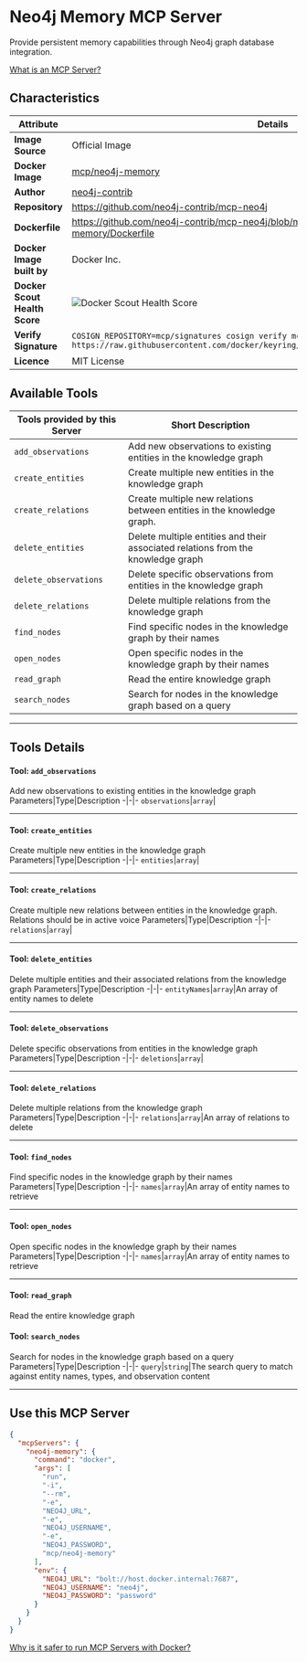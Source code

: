 # Neo4j Memory MCP Server

Provide persistent memory capabilities through Neo4j graph database integration.

[What is an MCP Server?](https://www.anthropic.com/news/model-context-protocol)

## Characteristics
Attribute|Details|
|-|-|
**Image Source**|Official Image
**Docker Image**|[mcp/neo4j-memory](https://hub.docker.com/repository/docker/mcp/neo4j-memory)
**Author**|[neo4j-contrib](https://github.com/neo4j-contrib)
**Repository**|https://github.com/neo4j-contrib/mcp-neo4j
**Dockerfile**|https://github.com/neo4j-contrib/mcp-neo4j/blob/main/servers/mcp-neo4j-memory/Dockerfile
**Docker Image built by**|Docker Inc.
**Docker Scout Health Score**| ![Docker Scout Health Score](https://api.scout.docker.com/v1/policy/insights/org-image-score/badge/mcp/neo4j-memory)
**Verify Signature**|`COSIGN_REPOSITORY=mcp/signatures cosign verify mcp/neo4j-memory --key https://raw.githubusercontent.com/docker/keyring/refs/heads/main/public/mcp/latest.pub`
**Licence**|MIT License

## Available Tools
Tools provided by this Server|Short Description
-|-
`add_observations`|Add new observations to existing entities in the knowledge graph|
`create_entities`|Create multiple new entities in the knowledge graph|
`create_relations`|Create multiple new relations between entities in the knowledge graph.|
`delete_entities`|Delete multiple entities and their associated relations from the knowledge graph|
`delete_observations`|Delete specific observations from entities in the knowledge graph|
`delete_relations`|Delete multiple relations from the knowledge graph|
`find_nodes`|Find specific nodes in the knowledge graph by their names|
`open_nodes`|Open specific nodes in the knowledge graph by their names|
`read_graph`|Read the entire knowledge graph|
`search_nodes`|Search for nodes in the knowledge graph based on a query|

---
## Tools Details

#### Tool: **`add_observations`**
Add new observations to existing entities in the knowledge graph
Parameters|Type|Description
-|-|-
`observations`|`array`|

---
#### Tool: **`create_entities`**
Create multiple new entities in the knowledge graph
Parameters|Type|Description
-|-|-
`entities`|`array`|

---
#### Tool: **`create_relations`**
Create multiple new relations between entities in the knowledge graph. Relations should be in active voice
Parameters|Type|Description
-|-|-
`relations`|`array`|

---
#### Tool: **`delete_entities`**
Delete multiple entities and their associated relations from the knowledge graph
Parameters|Type|Description
-|-|-
`entityNames`|`array`|An array of entity names to delete

---
#### Tool: **`delete_observations`**
Delete specific observations from entities in the knowledge graph
Parameters|Type|Description
-|-|-
`deletions`|`array`|

---
#### Tool: **`delete_relations`**
Delete multiple relations from the knowledge graph
Parameters|Type|Description
-|-|-
`relations`|`array`|An array of relations to delete

---
#### Tool: **`find_nodes`**
Find specific nodes in the knowledge graph by their names
Parameters|Type|Description
-|-|-
`names`|`array`|An array of entity names to retrieve

---
#### Tool: **`open_nodes`**
Open specific nodes in the knowledge graph by their names
Parameters|Type|Description
-|-|-
`names`|`array`|An array of entity names to retrieve

---
#### Tool: **`read_graph`**
Read the entire knowledge graph
#### Tool: **`search_nodes`**
Search for nodes in the knowledge graph based on a query
Parameters|Type|Description
-|-|-
`query`|`string`|The search query to match against entity names, types, and observation content

---
## Use this MCP Server

```json
{
  "mcpServers": {
    "neo4j-memory": {
      "command": "docker",
      "args": [
        "run",
        "-i",
        "--rm",
        "-e",
        "NEO4J_URL",
        "-e",
        "NEO4J_USERNAME",
        "-e",
        "NEO4J_PASSWORD",
        "mcp/neo4j-memory"
      ],
      "env": {
        "NEO4J_URL": "bolt://host.docker.internal:7687",
        "NEO4J_USERNAME": "neo4j",
        "NEO4J_PASSWORD": "password"
      }
    }
  }
}
```

[Why is it safer to run MCP Servers with Docker?](https://www.docker.com/blog/the-model-context-protocol-simplifying-building-ai-apps-with-anthropic-claude-desktop-and-docker/)
